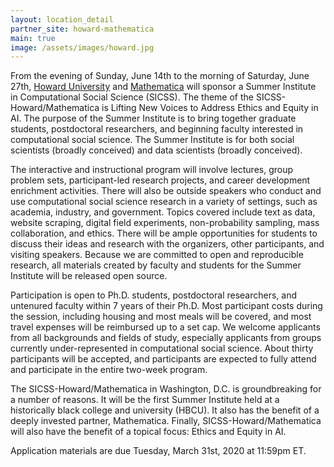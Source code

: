 ```yaml
---
layout: location_detail
partner_site: howard-mathematica
main: true
image: /assets/images/howard.jpg
---
```


From the evening of Sunday, June 14th to the morning of Saturday, June 27th, [Howard University](https://home.howard.edu/) and [Mathematica](https://www.mathematica.org/) will sponsor a Summer Institute in Computational Social Science (SICSS). The theme of the SICSS-Howard/Mathematica is Lifting New Voices to Address Ethics and Equity in AI. The purpose of the Summer Institute is to bring together graduate students, postdoctoral researchers, and beginning faculty interested in computational social science. The Summer Institute is for both social scientists (broadly conceived) and data scientists (broadly conceived). 

The interactive and instructional program will involve lectures, group problem sets, participant-led research projects, and career development enrichment activities. There will also be outside speakers who conduct and use computational social science research in a variety of settings, such as academia, industry, and government. Topics covered include text as data, website scraping, digital field experiments, non-probability sampling, mass collaboration, and ethics. There will be ample opportunities for students to discuss their ideas and research with the organizers, other participants, and visiting speakers. Because we are committed to open and reproducible research, all materials created by faculty and students for the Summer Institute will be released open source.

Participation is open to Ph.D. students, postdoctoral researchers, and untenured faculty within 7 years of their Ph.D. Most participant costs during the session, including housing and most meals will be covered, and most travel expenses will be reimbursed up to a set cap. We welcome applicants from all backgrounds and fields of study, especially applicants from groups currently under-represented in computational social science. About thirty participants will be accepted, and participants are expected to fully attend and participate in the entire two-week program.

The SICSS-Howard/Mathematica in Washington, D.C. is groundbreaking for a number of reasons. It will be the first Summer Institute held at a historically black college and university (HBCU). It also has the benefit of a deeply invested partner, Mathematica. Finally, SICSS-Howard/Mathematica will also have the benefit of a topical focus: Ethics and Equity in AI.

Application materials are due Tuesday, March 31st, 2020 at 11:59pm ET.
